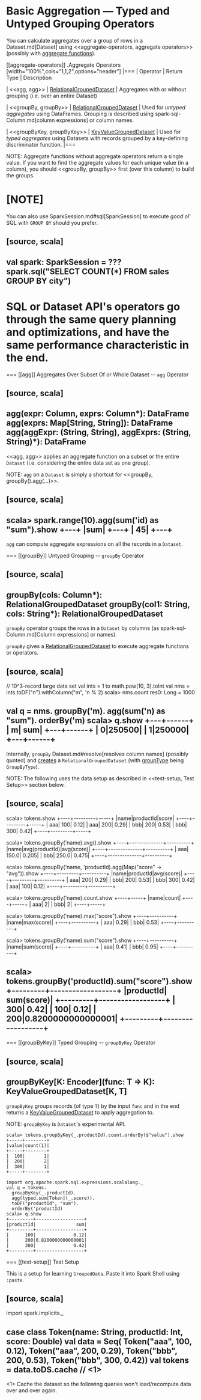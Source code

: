 # Basic Aggregation &mdash; Typed and Untyped Grouping Operators

You can calculate aggregates over a group of rows in a Dataset.md[Dataset] using <<aggregate-operators, aggregate operators>> (possibly with [aggregate functions](spark-sql-functions.md#aggregate-functions)).

[[aggregate-operators]]
.Aggregate Operators
[width="100%",cols="1,1,2",options="header"]
|===
| Operator
| Return Type
| Description

| <<agg, agg>>
| [RelationalGroupedDataset](RelationalGroupedDataset.md)
| Aggregates with or without grouping (i.e. over an entire Dataset)

| <<groupBy, groupBy>>
| [RelationalGroupedDataset](RelationalGroupedDataset.md)
| Used for *untyped aggregates* using DataFrames. Grouping is described using spark-sql-Column.md[column expressions] or column names.

| <<groupByKey, groupByKey>>
| [KeyValueGroupedDataset](KeyValueGroupedDataset.md)
| Used for *typed aggregates* using Datasets with records grouped by a key-defining discriminator function.
|===

NOTE: Aggregate functions without aggregate operators return a single value. If you want to find the aggregate values for each unique value (in a column), you should <<groupBy, groupBy>> first (over this column) to build the groups.

[NOTE]
====
You can also use SparkSession.md#sql[SparkSession] to execute _good ol'_ SQL with `GROUP BY` should you prefer.

[source, scala]
----
val spark: SparkSession = ???
spark.sql("SELECT COUNT(*) FROM sales GROUP BY city")
----

SQL or Dataset API's operators go through the same query planning and optimizations, and have the same performance characteristic in the end.
====

=== [[agg]] Aggregates Over Subset Of or Whole Dataset -- `agg` Operator

[source, scala]
----
agg(expr: Column, exprs: Column*): DataFrame
agg(exprs: Map[String, String]): DataFrame
agg(aggExpr: (String, String), aggExprs: (String, String)*): DataFrame
----

<<agg, agg>> applies an aggregate function on a subset or the entire `Dataset` (i.e. considering the entire data set as one group).

NOTE: `agg` on a `Dataset` is simply a shortcut for <<groupBy, groupBy().agg(...)>>.

[source, scala]
----
scala> spark.range(10).agg(sum('id) as "sum").show
+---+
|sum|
+---+
| 45|
+---+
----

`agg` can compute aggregate expressions on all the records in a `Dataset`.

=== [[groupBy]] Untyped Grouping -- `groupBy` Operator

[source, scala]
----
groupBy(cols: Column*): RelationalGroupedDataset
groupBy(col1: String, cols: String*): RelationalGroupedDataset
----

`groupBy` operator groups the rows in a `Dataset` by columns (as spark-sql-Column.md[Column expressions] or names).

`groupBy` gives a [RelationalGroupedDataset](RelationalGroupedDataset.md) to execute aggregate functions or operators.

[source, scala]
----
// 10^3-record large data set
val ints = 1 to math.pow(10, 3).toInt
val nms = ints.toDF("n").withColumn("m", 'n % 2)
scala> nms.count
res0: Long = 1000

val q = nms.
  groupBy('m).
  agg(sum('n) as "sum").
  orderBy('m)
scala> q.show
+---+------+
|  m|   sum|
+---+------+
|  0|250500|
|  1|250000|
+---+------+
----

Internally, `groupBy` Dataset.md#resolve[resolves column names] (possibly quoted) and [creates](RelationalGroupedDataset.md#creating-instance) a `RelationalGroupedDataset` (with [groupType](RelationalGroupedDataset.md#groupType) being `GroupByType`).

NOTE: The following uses the data setup as described in <<test-setup, Test Setup>> section below.

[source, scala]
----
scala> tokens.show
+----+---------+-----+
|name|productId|score|
+----+---------+-----+
| aaa|      100| 0.12|
| aaa|      200| 0.29|
| bbb|      200| 0.53|
| bbb|      300| 0.42|
+----+---------+-----+

scala> tokens.groupBy('name).avg().show
+----+--------------+----------+
|name|avg(productId)|avg(score)|
+----+--------------+----------+
| aaa|         150.0|     0.205|
| bbb|         250.0|     0.475|
+----+--------------+----------+

scala> tokens.groupBy('name, 'productId).agg(Map("score" -> "avg")).show
+----+---------+----------+
|name|productId|avg(score)|
+----+---------+----------+
| aaa|      200|      0.29|
| bbb|      200|      0.53|
| bbb|      300|      0.42|
| aaa|      100|      0.12|
+----+---------+----------+

scala> tokens.groupBy('name).count.show
+----+-----+
|name|count|
+----+-----+
| aaa|    2|
| bbb|    2|
+----+-----+

scala> tokens.groupBy('name).max("score").show
+----+----------+
|name|max(score)|
+----+----------+
| aaa|      0.29|
| bbb|      0.53|
+----+----------+

scala> tokens.groupBy('name).sum("score").show
+----+----------+
|name|sum(score)|
+----+----------+
| aaa|      0.41|
| bbb|      0.95|
+----+----------+

scala> tokens.groupBy('productId).sum("score").show
+---------+------------------+
|productId|        sum(score)|
+---------+------------------+
|      300|              0.42|
|      100|              0.12|
|      200|0.8200000000000001|
+---------+------------------+
----

=== [[groupByKey]] Typed Grouping -- `groupByKey` Operator

[source, scala]
----
groupByKey[K: Encoder](func: T => K): KeyValueGroupedDataset[K, T]
----

`groupByKey` groups records (of type `T`) by the input `func` and in the end returns a [KeyValueGroupedDataset](KeyValueGroupedDataset.md) to apply aggregation to.

NOTE: `groupByKey` is ``Dataset``'s experimental API.

```
scala> tokens.groupByKey(_.productId).count.orderBy($"value").show
+-----+--------+
|value|count(1)|
+-----+--------+
|  100|       1|
|  200|       2|
|  300|       1|
+-----+--------+

import org.apache.spark.sql.expressions.scalalang._
val q = tokens.
  groupByKey(_.productId).
  agg(typed.sum[Token](_.score)).
  toDF("productId", "sum").
  orderBy('productId)
scala> q.show
+---------+------------------+
|productId|               sum|
+---------+------------------+
|      100|              0.12|
|      200|0.8200000000000001|
|      300|              0.42|
+---------+------------------+
```

=== [[test-setup]] Test Setup

This is a setup for learning `GroupedData`. Paste it into Spark Shell using `:paste`.

[source, scala]
----
import spark.implicits._

case class Token(name: String, productId: Int, score: Double)
val data = Seq(
  Token("aaa", 100, 0.12),
  Token("aaa", 200, 0.29),
  Token("bbb", 200, 0.53),
  Token("bbb", 300, 0.42))
val tokens = data.toDS.cache  // <1>
----
<1> Cache the dataset so the following queries won't load/recompute data over and over again.

